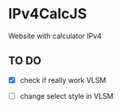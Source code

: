 # IPv4CalcJS
Website with calculator IPv4


## TO DO
- [x] check if really work VLSM 
- [ ] change select style in VLSM




